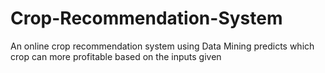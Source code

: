 # Crop-Recommendation-System
An online crop recommendation system using Data Mining predicts which crop can more profitable based on the inputs given
